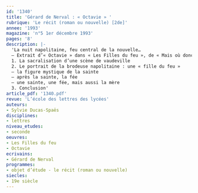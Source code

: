```yaml
---
id: '1340'
title: 'Gérard de Nerval : « Octavie » '
rubrique: 'Le récit (roman ou nouvelle) [2de]'
annee: '1993'
magazine: 'n°5 1er décembre 1993'
pages: '8'
description: |-
  'La nuit napolitaine, feu central de la nouvelle…
  – Extrait d’« Octavie » dans « Les Filles du feu », de « Mais où donc cette image s’est-elle déjà offerte à moi  ?… » à « …où seule vous avez régné »…
  1. La sacralisation d’une scène de vaudeville
  2. Le portrait de la brodeuse napolitaine : une « fille du feu »
  – la figure mystique de la sainte
  – après la sainte, la fée
  – une sainte, une fée, mais aussi la mère
  3. Conclusion'
article_pdf: '1340.pdf'
revue: 'L’école des lettres des lycées'
auteurs:
- Sylvie Ducas-Spaës
disciplines:
- lettres
niveau_etudes:
- seconde
oeuvres:
- Les Filles du feu
- Octavie
ecrivains:
- Gérard de Nerval
programmes:
- objet d’étude - le récit (roman ou nouvelle)
siecles:
- 19e siècle
---
```

